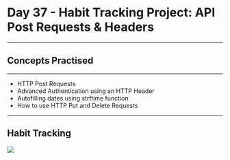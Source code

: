 # Day 37 - Habit Tracking Project: API Post Requests & Headers
___
## Concepts Practised
___
* HTTP Post Requests
* Advanced Authentication using an HTTP Header
* Autofilling dates using strftime function
* How to use HTTP Put and Delete Requests
___
## Habit Tracking
![](https://user-images.githubusercontent.com/98851253/156804063-c1a1747f-0b9c-49f7-85d4-62c56e551127.png)

